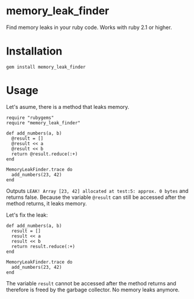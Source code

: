 memory_leak_finder
==================

Find memory leaks in your ruby code. Works with ruby 2.1 or higher.

Installation
============

```
gem install memory_leak_finder
```

Usage
=====

Let's asume, there is a method that leaks memory.

```
require "rubygems"
require "memory_leak_finder"

def add_numbers(a, b)
  @result = []
  @result << a
  @result << b
  return @result.reduce(:+)
end

MemoryLeakFinder.trace do
  add_numbers(23, 42)
end
```

Outputs `LEAK! Array [23, 42] allocated at test:5: approx. 0 bytes`
and returns false. Because the variable `@result` can still be accessed
after the method returns, it leaks memory.

Let's fix the leak:

```
def add_numbers(a, b)
  result = []
  result << a
  result << b
  return result.reduce(:+)
end

MemoryLeakFinder.trace do
  add_numbers(23, 42)
end
```

The variable `result` cannot be accessed after the method returns and
therefore is freed by the garbage collector. No memory leaks anymore.
